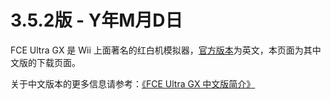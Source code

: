 # 3.5.2版 - Y年M月D日

FCE Ultra GX 是 Wii 上面著名的红白机模拟器，[官方版本](http://wiibrew.org/wiki/FCE_Ultra_GX)为英文，本页面为其中文版的下载页面。

关于中文版本的更多信息请参考：[《FCE Ultra GX 中文版简介》](https://github.com/duxiuxing/fceugx-cn/blob/master/docs/README.md)
